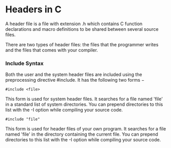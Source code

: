 # Headers in C

A header file is a file with extension .h which contains C function declarations and macro definitions to be shared between several source files.

There are two types of header files: the files that the programmer writes and the files that comes with your compiler.

### Include Syntax

Both the user and the system header files are included using the preprocessing directive #include. It has the following two forms −

`#include <file>`

This form is used for system header files. It searches for a file named 'file' in a standard list of system directories. You can prepend directories to this list with the -I option while compiling your source code.

`#include "file"`

This form is used for header files of your own program. It searches for a file named 'file' in the directory containing the current file. You can prepend directories to this list with the -I option while compiling your source code.


